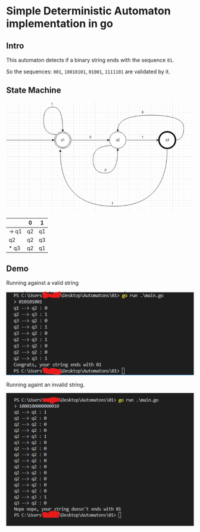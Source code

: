 # Simple Deterministic Automaton implementation in go

## Intro

This automaton detects if a binary string ends with the
sequence `01`.

So the sequences: `001`, `10010101`, `01001`, `1111101` are validated by it.

## State Machine

![](./images/01.png)


|   | 0 | 1 |
| ------- | ----- | ---|
|-> q1| q2 | q1|
| q2 | q2 | q3 |
|* q3 | q2 | q1 |


## Demo

Running against a valid string

![](images/02.png)


Running againt an invalid string.  

![](images/03.png)

